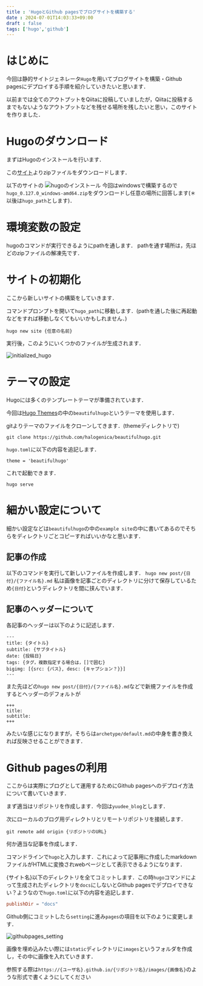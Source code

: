 ```yaml
---
title : 'HugoとGithub pagesでブログサイトを構築する'
date : 2024-07-01T14:03:33+09:00
draft : false
tags: ['hugo','github']
---
```


# はじめに
今回は静的サイトジェネレータ`Hugo`を用いてブログサイトを構築・Github pagesにデプロイする手順を紹介していきたいと思います．

以前までは全てのアウトプットをQiitaに投稿していましたが，Qiitaに投稿するまでもないようなアウトプットなどを残せる場所を残したいと思い，このサイトを作りました．

# Hugoのダウンロード
まずはHugoのインストールを行います．

この[サイト](https://github.com/gohugoio/hugo/releases)よりzipファイルをダウンロードします．


以下のサイトの
![hugoのインストール](https://yuudee.github.io/yuudee_blog/images/20240701/hugo_github_install.png)
今回はwindowsで構築するので`hugo_0.127.0_windows-amd64.zip`をダウンロードし任意の場所に回答します(＊以後は`hugo_path`とします)．

# 環境変数の設定
hugoのコマンドが実行できるようにpathを通します．
pathを通す場所は，先ほどのzipファイルの解凍先です．

# サイトの初期化
ここから新しいサイトの構築をしていきます．

コマンドプロンプトを開いて`hugo_path`に移動します．(pathを通した後に再起動などをすれば移動しなくてもいいかもしれません．)

`hugo new site {任意の名前}`

実行後，このようにいくつかのファイルが生成されます．

![initialized_hugo](http://ik1-322-21215.vs.sakura.ne.jp/images/20240701/initialized_hugo.png)

# テーマの設定
Hugoには多くのテンプレートテーマが準備されています．

今回は[Hugo Themes](https://themes.gohugo.io/)の中の`beautifulhugo`というテーマを使用します．

gitよりテーマのファイルをクローンしてきます．(themeディレクトリで)

`git clone https://github.com/halogenica/beautifulhugo.git`

`hugo.toml`に以下の内容を追記します．

`theme = 'beautifulhugo'`

これで起動できます．

`hugo serve`

# 細かい設定について
細かい設定などは`beautifulhugo`の中の`example site`の中に書いてあるのでそちらをディレクトリごとコピーすればいいかなと思います．

## 記事の作成
以下のコマンドを実行して新しいファイルを作成します．
`hugo new post/{日付}/{ファイル名}.md`
私は画像を記事ごとのディレクトリに分けて保存しているため`{日付}`というディレクトリを間に挟んでいます．

## 記事のヘッダーについて
各記事のヘッダーは以下のように記述します．
```
---
title: {タイトル}
subtitle: {サブタイトル}
date: {投稿日}
tags: {タグ，複数指定する場合は，[]で囲む}
bigimg: [{src: {パス}, desc: {キャプション？}}]
---
```
また先ほどの`hugo new post/{日付}/{ファイル名}.md`などで新規ファイルを作成するとヘッダーのデフォルトが
```
+++
title:
subtitle:
+++
```
みたいな感じになりますが，そちらは`archetype/default.md`の中身を書き換えれば反映させることができます．

# Github pagesの利用
ここからは実際にブログとして運用するためにGithub pagesへのデプロイ方法について書いていきます．

まず適当はリポジトリを作成します．今回は`yuudee_blog`とします．

次にローカルのブログ用ディレクトリとリモートリポジトリを接続します．

`git remote add origin {リポジトリのURL}`

何か適当な記事を作成します．

コマンドラインで`hugo`と入力します．これによって記事用に作成したmarkdownファイルがHTMLに変換されwebページとして表示できるようになります．

{サイト名}以下のディレクトリを全てコミットします．この時`hugo`コマンドによって生成されたディレクトリを`docs`にしないとGithub pagesでデプロイできない？ようなので`hugo.toml`に以下の内容を追記します．

```toml:hugo.toml
publishDir = "docs"
```
Github側にコミットしたら`setting`に進み`pages`の項目を以下のように変更します．

![githubpages_setting](http://ik1-322-21215.vs.sakura.ne.jp/images/20240701/githubpages_setting.png)

画像を埋め込みたい際には`static`ディレクトリに`images`というフォルダを作成し，その中に画像を入れていきます．

参照する際は`https://{ユーザ名}.github.io/{リポジトリ名}/images/{画像名}`のような形式で書くようにしてください